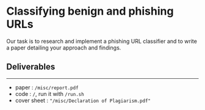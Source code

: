 # Classifying benign and phishing URLs

Our task is to research and implement a phishing URL classifier and to write a
paper detailing your approach and findings.

## Deliverables
----

-  paper : `/misc/report.pdf`
-  code : `/`, run it with `/run.sh`
-  cover sheet : `"/misc/Declaration of Plagiarism.pdf"`
